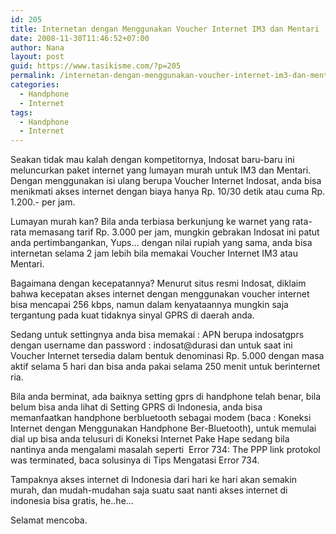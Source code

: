 ```yaml
---
id: 205
title: Internetan dengan Menggunakan Voucher Internet IM3 dan Mentari
date: 2008-11-30T11:46:52+07:00
author: Nana
layout: post
guid: https://www.tasikisme.com/?p=205
permalink: /internetan-dengan-menggunakan-voucher-internet-im3-dan-mentari/
categories:
  - Handphone
  - Internet
tags:
  - Handphone
  - Internet
---
```

Seakan tidak mau kalah dengan kompetitornya, Indosat baru-baru ini meluncurkan paket internet yang lumayan murah untuk IM3 dan Mentari. Dengan menggunakan isi ulang berupa Voucher Internet Indosat, anda bisa menikmati akses internet dengan biaya hanya Rp. 10/30 detik atau cuma Rp. 1.200.- per jam.

Lumayan murah kan? Bila anda terbiasa berkunjung ke warnet yang rata-rata memasang tarif Rp. 3.000 per jam, mungkin gebrakan Indosat ini patut anda pertimbangankan, Yups… dengan nilai rupiah yang sama, anda bisa internetan selama 2 jam lebih bila memakai Voucher Internet IM3 atau Mentari.

Bagaimana dengan kecepatannya? Menurut situs resmi Indosat, diklaim bahwa kecepatan akses internet dengan menggunakan voucher internet bisa mencapai 256 kbps, namun dalam kenyataannya mungkin saja tergantung pada kuat tidaknya sinyal GPRS di daerah anda.

Sedang untuk settingnya anda bisa memakai : APN berupa indosatgprs dengan username dan password : indosat@durasi dan untuk saat ini Voucher Internet tersedia dalam bentuk denominasi Rp. 5.000 dengan masa aktif selama 5 hari dan bisa anda pakai selama 250 menit untuk berinternet ria.

Bila anda berminat, ada baiknya setting gprs di handphone telah benar, bila belum bisa anda lihat di Setting GPRS di Indonesia, anda bisa memanfaatkan handphone berbluetooth sebagai modem (baca : Koneksi Internet dengan Menggunakan Handphone Ber-Bluetooth), untuk memulai dial up bisa anda telusuri di Koneksi Internet Pake Hape sedang bila nantinya anda mengalami masalah seperti  Error 734: The PPP link protokol was terminated, baca solusinya di Tips Mengatasi Error 734.

Tampaknya akses internet di Indonesia dari hari ke hari akan semakin murah, dan mudah-mudahan saja suatu saat nanti akses internet di indonesia bisa gratis, he..he…

Selamat mencoba.